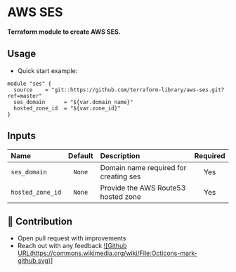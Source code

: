 # AWS SES

**Terraform module to create AWS SES.**


## Usage

* Quick start example:

```hcl
module "ses" {
  source    = "git::https://github.com/terraform-library/aws-ses.git?ref=master"
  ses_domain      = "${var.domain_name}"
  hosted_zone_id  = "${var.zone_id}"
}
```



## Inputs

| Name                  |    Default    | Description                               | Required |
|:----------------------|:-------------:|:------------------------------------------|:--------:|
| `ses_domain`          |    `None`     | Domain name required for creating ses     |    Yes   |
| `hosted_zone_id`      |    `None`     | Provide the AWS Route53 hosted zone       |    Yes   |


       
## 👬 Contribution

- Open pull request with improvements
- Reach out with any feedback [![Github URL(https://commons.wikimedia.org/wiki/File:Octicons-mark-github.svg)]](https://github.com/AmjadHussainSyed)
                                         